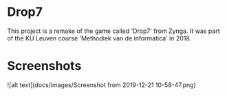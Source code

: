 # Drop7
This project is a remake of the game called 'Drop7' from Zynga. It was part of the KU Leuven course 'Methodiek van de informatica' in 2018.

# Screenshots
![alt text](docs/images/Screenshot from 2019-12-21 10-58-47.png)
